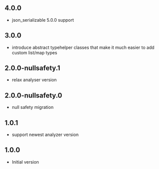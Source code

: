 ## 4.0.0

- json_serializable 5.0.0 support

## 3.0.0

- introduce abstract typehelper classes that make it much easier to add custom list/map types

## 2.0.0-nullsafety.1

- relax analyser version


## 2.0.0-nullsafety.0

- null safety migration

## 1.0.1

- support newest analyzer version

## 1.0.0

- Initial version
